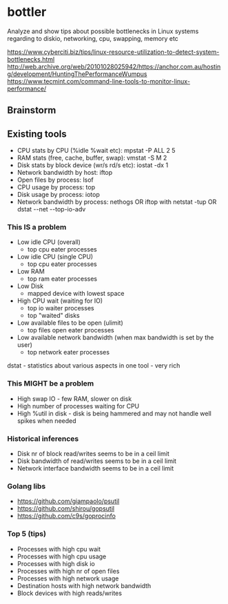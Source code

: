 # bottler
Analyze and show tips about possible bottlenecks in Linux systems regarding to diskio, networking, cpu, swapping, memory etc

https://www.cyberciti.biz/tips/linux-resource-utilization-to-detect-system-bottlenecks.html
http://web.archive.org/web/20101028025942/https://anchor.com.au/hosting/development/HuntingThePerformanceWumpus
https://www.tecmint.com/command-line-tools-to-monitor-linux-performance/

## Brainstorm

## Existing tools

* CPU stats by CPU (%idle %wait etc): mpstat -P ALL 2 5
* RAM stats (free, cache, buffer, swap): vmstat -S M 2
* Disk stats by block device (wr/s rd/s etc): iostat -dx 1
* Network bandwidth by host: iftop
* Open files by process: lsof
* CPU usage by process: top
* Disk usage by process: iotop
* Network bandwidth by process: nethogs OR iftop with netstat -tup OR dstat --net --top-io-adv

### This IS a problem

* Low idle CPU (overall)
  * top cpu eater processes
* Low idle CPU (single CPU)
  * top cpu eater processes
* Low RAM
  * top ram eater processes
* Low Disk
  * mapped device with lowest space
* High CPU wait (waiting for IO)
  * top io waiter processes
  * top "waited" disks
* Low available files to be open (ulimit)
  * top files open eater processes
* Low available network bandwidth (when max bandwidth is set by the user)
  * top network eater processes

dstat - statistics about various aspects in one tool - very rich

### This MIGHT be a problem

* High swap IO - few RAM, slower on disk
* High number of processes waiting for CPU
* High %util in disk - disk is being hammered and may not handle well spikes when needed

### Historical inferences

* Disk nr of block read/writes seems to be in a ceil limit
* Disk bandwidth of read/writes seems to be in a ceil limit
* Network interface bandwidth seems to be in a ceil limit

### Golang libs

* https://github.com/giampaolo/psutil
* https://github.com/shirou/gopsutil
* https://github.com/c9s/goprocinfo

### Top 5 (tips)

* Processes with high cpu wait
* Processes with high cpu usage
* Processes with high disk io
* Processes with high nr of open files
* Processes with high network usage
* Destination hosts with high network bandwidth
* Block devices with high reads/writes
